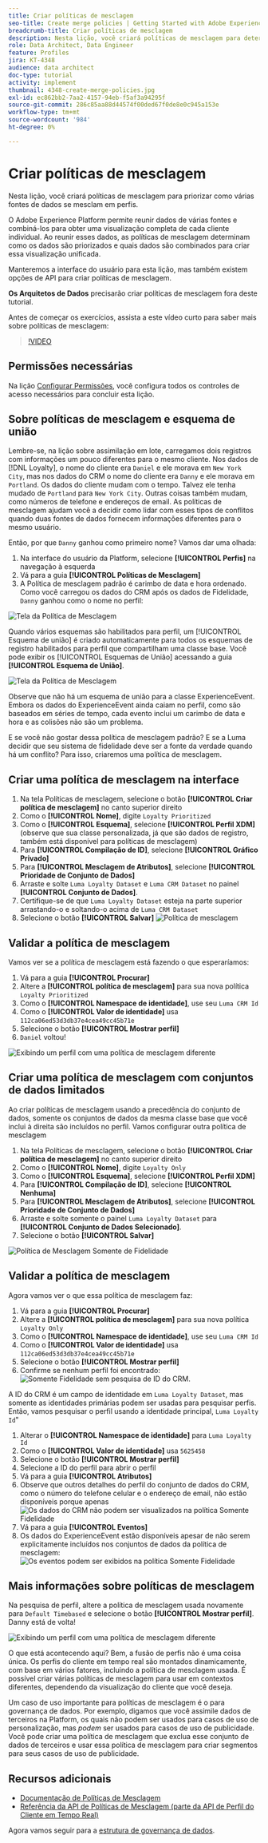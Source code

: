 ```yaml
---
title: Criar políticas de mesclagem
seo-title: Create merge policies | Getting Started with Adobe Experience Platform for Data Architects and Data Engineers
breadcrumb-title: Criar políticas de mesclagem
description: Nesta lição, você criará políticas de mesclagem para determinar como os dados são mesclados em perfis.
role: Data Architect, Data Engineer
feature: Profiles
jira: KT-4348
audience: data architect
doc-type: tutorial
activity: implement
thumbnail: 4348-create-merge-policies.jpg
exl-id: ec862bb2-7aa2-4157-94eb-f5af3a94295f
source-git-commit: 286c85aa88d44574f00ded67f0de8e0c945a153e
workflow-type: tm+mt
source-wordcount: '984'
ht-degree: 0%

---
```


# Criar políticas de mesclagem

<!--20 min-->

Nesta lição, você criará políticas de mesclagem para priorizar como várias fontes de dados se mesclam em perfis.

O Adobe Experience Platform permite reunir dados de várias fontes e combiná-los para obter uma visualização completa de cada cliente individual. Ao reunir esses dados, as políticas de mesclagem determinam como os dados são priorizados e quais dados são combinados para criar essa visualização unificada.

Manteremos a interface do usuário para esta lição, mas também existem opções de API para criar políticas de mesclagem.

**Os Arquitetos de Dados** precisarão criar políticas de mesclagem fora deste tutorial.

Antes de começar os exercícios, assista a este vídeo curto para saber mais sobre políticas de mesclagem:
>[!VIDEO](https://video.tv.adobe.com/v/330433?learn=on&enablevpops)

## Permissões necessárias

Na lição [Configurar Permissões](configure-permissions.md), você configura todos os controles de acesso necessários para concluir esta lição.

<!--* Permission items **[!UICONTROL Profile Management]** > **[!UICONTROL View Merge Policies]** and **[!UICONTROL Manage Merge Policies]**
* Permission item **[!UICONTROL Profile Management]** > **[!UICONTROL View Profiles]** and **[!UICONTROL Manage Profiles]**
* Permission item **[!UICONTROL Sandboxes]** > `Luma Tutorial`
* User-role access to the `Luma Tutorial Platform` product profile
-->

## Sobre políticas de mesclagem e esquema de união

Lembre-se, na lição sobre assimilação em lote, carregamos dois registros com informações um pouco diferentes para o mesmo cliente. Nos dados de [!DNL Loyalty], o nome do cliente era `Daniel` e ele morava em `New York City`, mas nos dados do CRM o nome do cliente era `Danny` e ele morava em `Portland`. Os dados do cliente mudam com o tempo. Talvez ele tenha mudado de `Portland` para `New York City`. Outras coisas também mudam, como números de telefone e endereços de email. As políticas de mesclagem ajudam você a decidir como lidar com esses tipos de conflitos quando duas fontes de dados fornecem informações diferentes para o mesmo usuário.

Então, por que `Danny` ganhou como primeiro nome? Vamos dar uma olhada:

1. Na interface do usuário da Platform, selecione **[!UICONTROL Perfis]** na navegação à esquerda
1. Vá para a guia **[!UICONTROL Políticas de Mesclagem]**
1. A Política de mesclagem padrão é carimbo de data e hora ordenado. Como você carregou os dados do CRM após os dados de Fidelidade, `Danny` ganhou como o nome no perfil:

![Tela da Política de Mesclagem](assets/mergepolicies-default.png)

Quando vários esquemas são habilitados para perfil, um [!UICONTROL Esquema de união] é criado automaticamente para todos os esquemas de registro habilitados para perfil que compartilham uma classe base. Você pode exibir os [!UICONTROL Esquemas de União] acessando a guia **[!UICONTROL Esquema de União]**.

![Tela da Política de Mesclagem](assets/mergepolicies-unionSchema.png)

Observe que não há um esquema de união para a classe ExperienceEvent. Embora os dados do ExperienceEvent ainda caiam no perfil, como são baseados em séries de tempo, cada evento inclui um carimbo de data e hora e as colisões não são um problema.

E se você não gostar dessa política de mesclagem padrão? E se a Luma decidir que seu sistema de fidelidade deve ser a fonte da verdade quando há um conflito? Para isso, criaremos uma política de mesclagem.

## Criar uma política de mesclagem na interface

1. Na tela Políticas de mesclagem, selecione o botão **[!UICONTROL Criar política de mesclagem]** no canto superior direito
1. Como o **[!UICONTROL Nome]**, digite `Loyalty Prioritized`
1. Como o **[!UICONTROL Esquema]**, selecione **[!UICONTROL Perfil XDM]** (observe que sua classe personalizada, já que são dados de registro, também está disponível para políticas de mesclagem)
1. Para **[!UICONTROL Compilação de ID]**, selecione **[!UICONTROL Gráfico Privado]**
1. Para **[!UICONTROL Mesclagem de Atributos]**, selecione **[!UICONTROL Prioridade de Conjunto de Dados]**
1. Arraste e solte `Luma Loyalty Dataset` e `Luma CRM Dataset` no painel **[!UICONTROL Conjunto de Dados]**.
1. Certifique-se de que `Luma Loyalty Dataset` esteja na parte superior arrastando-o e soltando-o acima de `Luma CRM Dataset`
1. Selecione o botão **[!UICONTROL Salvar]**
   <!--do i need to explain Private Graph? Is that GA?-->
   ![Política de mesclagem](assets/mergepolicies-newPolicy.png)

## Validar a política de mesclagem

Vamos ver se a política de mesclagem está fazendo o que esperaríamos:

1. Vá para a guia **[!UICONTROL Procurar]**
1. Altere a **[!UICONTROL política de mesclagem]** para sua nova política `Loyalty Prioritized`
1. Como o **[!UICONTROL Namespace de identidade]**, use seu `Luma CRM Id`
1. Como o **[!UICONTROL Valor de identidade]** usa `112ca06ed53d3db37e4cea49cc45b71e`
1. Selecione o botão **[!UICONTROL Mostrar perfil]**
1. `Daniel` voltou!

![Exibindo um perfil com uma política de mesclagem diferente](assets/mergepolicies-lookupProfileWithMergePolicy.png)

## Criar uma política de mesclagem com conjuntos de dados limitados

Ao criar políticas de mesclagem usando a precedência do conjunto de dados, somente os conjuntos de dados da mesma classe base que você inclui à direita são incluídos no perfil. Vamos configurar outra política de mesclagem

1. Na tela Políticas de mesclagem, selecione o botão **[!UICONTROL Criar política de mesclagem]** no canto superior direito
1. Como o **[!UICONTROL Nome]**, digite `Loyalty Only`
1. Como o **[!UICONTROL Esquema]**, selecione **[!UICONTROL Perfil XDM]**
1. Para **[!UICONTROL Compilação de ID]**, selecione **[!UICONTROL Nenhuma]**
1. Para **[!UICONTROL Mesclagem de Atributos]**, selecione **[!UICONTROL Prioridade de Conjunto de Dados]**
1. Arraste e solte somente o painel `Luma Loyalty Dataset` para **[!UICONTROL Conjunto de Dados Selecionado]**.
1. Selecione o botão **[!UICONTROL Salvar]**

![Política de Mesclagem Somente de Fidelidade](assets/mergepolicies-loyaltyOnly.png)

## Validar a política de mesclagem

Agora vamos ver o que essa política de mesclagem faz:

1. Vá para a guia **[!UICONTROL Procurar]**
1. Altere a **[!UICONTROL política de mesclagem]** para sua nova política `Loyalty Only`
1. Como o **[!UICONTROL Namespace de identidade]**, use seu `Luma CRM Id`
1. Como o **[!UICONTROL Valor de identidade]** usa `112ca06ed53d3db37e4cea49cc45b71e`
1. Selecione o botão **[!UICONTROL Mostrar perfil]**
1. Confirme se nenhum perfil foi encontrado:
   ![Somente Fidelidade sem pesquisa de ID do CRM.](assets/mergepolicies-loyaltyOnly-noCrmLookup.png)

A ID do CRM é um campo de identidade em `Luma Loyalty Dataset`, mas somente as identidades primárias podem ser usadas para pesquisar perfis. Então, vamos pesquisar o perfil usando a identidade principal, `Luma Loyalty Id`&quot;

1. Alterar o **[!UICONTROL Namespace de identidade]** para `Luma Loyalty Id`
1. Como o **[!UICONTROL Valor de identidade]** usa `5625458`
1. Selecione o botão **[!UICONTROL Mostrar perfil]**
1. Selecione a ID do perfil para abrir o perfil
1. Vá para a guia **[!UICONTROL Atributos]**
1. Observe que outros detalhes do perfil do conjunto de dados do CRM, como o número do telefone celular e o endereço de email, não estão disponíveis porque apenas
   ![Os dados do CRM não podem ser visualizados na política Somente Fidelidade](assets/mergepolicies-loyaltyOnly-attributes.png)
1. Vá para a guia **[!UICONTROL Eventos]**
1. Os dados do ExperienceEvent estão disponíveis apesar de não serem explicitamente incluídos nos conjuntos de dados da política de mesclagem:
   ![Os eventos podem ser exibidos na política Somente Fidelidade](assets/mergepolicies-loyaltyOnly-events.png)

## Mais informações sobre políticas de mesclagem

Na pesquisa de perfil, altere a política de mesclagem usada novamente para `Default Timebased` e selecione o botão **[!UICONTROL Mostrar perfil]**. Danny está de volta!

![Exibindo um perfil com uma política de mesclagem diferente](assets/mergepolicies-backToDanny.png)

O que está acontecendo aqui? Bem, a fusão de perfis não é uma coisa única. Os perfis do cliente em tempo real são montados dinamicamente, com base em vários fatores, incluindo a política de mesclagem usada. É possível criar várias políticas de mesclagem para usar em contextos diferentes, dependendo da visualização do cliente que você deseja.

Um caso de uso importante para políticas de mesclagem é o para governança de dados. Por exemplo, digamos que você assimile dados de terceiros na Platform, os quais não podem ser usados para casos de uso de personalização, mas _podem_ ser usados para casos de uso de publicidade. Você pode criar uma política de mesclagem que exclua esse conjunto de dados de terceiros e usar essa política de mesclagem para criar segmentos para seus casos de uso de publicidade.

## Recursos adicionais

* [Documentação de Políticas de Mesclagem](https://experienceleague.adobe.com/docs/experience-platform/profile/merge-policies/overview.html)
* [Referência da API de Políticas de Mesclagem (parte da API de Perfil do Cliente em Tempo Real)](https://www.adobe.io/experience-platform-apis/references/profile/#tag/Merge-policies)

Agora vamos seguir para a [estrutura de governança de dados](apply-data-governance-framework.md).
